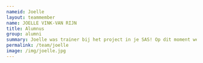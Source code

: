 ```yaml
---
nameid: Joelle
layout: teammember
name: JOELLE VINK-VAN RIJN
title: Alumnus
group: alumni
summary: Joelle was trainer bij het project in je SAS! Op dit moment werkt ze als zorgcoördinator en psycholoog bij Inzowijs.
permalink: /team/joelle
image: /img/joelle.jpg
---
```

